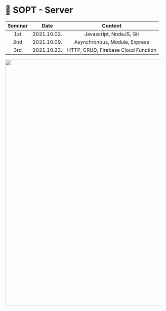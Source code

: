 # 🔮 SOPT - Server

|    Seminar    |  Date                                        |  Content                                        |
| :-----------: | :---------------------------------: | :-------------------------------------------------: |
|    1st   |  2021.10.02.  | Javascript, NodeJS, Git | 
|    2nd   |  2021.10.09.  | Asynchronous, Module, Express | 
|    3rd   |  2021.10.23.  | HTTP, CRUD, Firebase Cloud Function | 


<img src="https://user-images.githubusercontent.com/29723695/135609693-46b686c4-5511-4f6b-b5a4-8e65a281b9c0.png" width="800px;" alt=""/>
